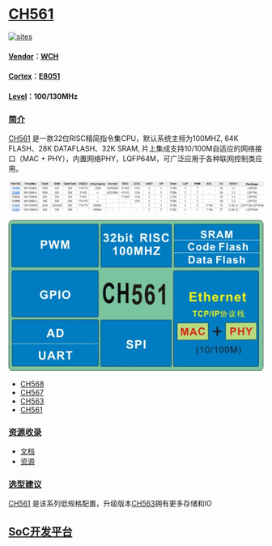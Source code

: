 ﻿# [CH561](https://github.com/sochub/CH561) 

[![sites](http://182.61.61.133/link/resources/SoC.png)](https://stop.stops.top) 

#### [Vendor](https://github.com/sochub/Vendor)：[WCH](https://github.com/sochub/WCH)
#### [Cortex](https://github.com/sochub/Cortex)：[E8051](https://github.com/sochub/8051)
#### [Level](https://github.com/sochub/Level)：100/130MHz 

### [简介](https://github.com/sochub/CH56/wiki) 

[CH561](https://github.com/sochub/CH561) 是一款32位RISC精简指令集CPU，默认系统主频为100MHZ, 64K FLASH、28K DATAFLASH、32K SRAM, 片上集成支持10/100M自适应的网络接口（MAC + PHY），内置网络PHY，LQFP64M，可广泛应用于各种联网控制类应用。

[![sites](docs/CH56.png)](http://www.wch.cn/products/category/5.html) 

[![sites](docs/CH561.jpg)](http://www.wch.cn/products/CH561.html) 

- [CH568](https://github.com/sochub/CH568) 
- [CH567](https://github.com/sochub/CH567) 
- [CH563](https://github.com/sochub/CH563) 
- [CH561](https://github.com/sochub/CH561) 

### [资源收录](https://github.com/sochub/CH561)

- [文档](docs/)
- [资源](src/)

### [选型建议](https://github.com/sochub)

[CH561](https://github.com/sochub/CH561) 是该系列低规格配置，升级版本[CH563](https://github.com/sochub/CH563)拥有更多存储和IO

##  [SoC开发平台](http://www.qitas.cn)  



